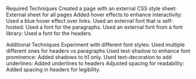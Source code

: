 Required Techniques
Created a page with an external CSS style sheet: External sheet for all pages
Added hover effects to enhance interactivity: Used a blue hover effect over links.
Used an external font that is self-hosted: Used a font for the paragraphs.
Used an external font from a font library: Used a font for the headers.

Additional Techniques
Experiment with different font styles: Used multiple different ones for headers vs paragraphs
Used text-shadow to enhance font prominence: Added shadows to h1 only.
Used text-decoration to add underlines: Added underlines to headers
Adjusted spacing for readability: Added spacing in headers for legibility.
